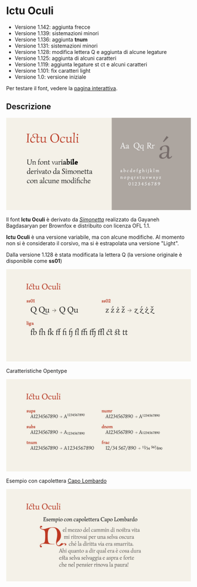 # Ictu Oculi
- Versione 1.142: aggiunta frecce
- Versione 1.139: sistemazioni minori
- Versione 1.136: aggiunta __tnum__
- Versione 1.131: sistemazioni minori
- Versione 1.128: modifica lettera Q e aggiunta di alcune legature
- Versione 1.125: aggiunta di alcuni caratteri
- Versione 1.119: aggiunta legature st ct e alcuni caratteri
- Versione 1.101: fix caratteri light
- Versione 1.0: versione iniziale

Per testare il font, vedere la [pagina interattiva](https://m-casanova.github.io/IctuOculi/).

## Descrizione
![image](images/IctuOculi1.jpg)

Il font **Ictu Oculi** è derivato da _[Simonetta](https://github.com/google/fonts/tree/main/ofl/simonetta)_ realizzato da Gayaneh Bagdasaryan per Brownfox e distribuito con licenza OFL 1.1.

**Ictu Oculi** è una versione variabile, ma con alcune modifiche. Al momento non si è considerato il corsivo, ma si è estrapolata una versione "Light".

Dalla versione 1.128 è stata modificata la lettera Q (la versione originale è disponibile come __ss01__)

![image](images/IctuOculi4.jpg)

Caratteristiche Opentype

![image](images/IctuOculi2.jpg)

Esempio con capolettera [Capo Lombardo](https://github.com/m-casanova/CapoLombardo)

![image](images/IctuOculi3.jpg)
